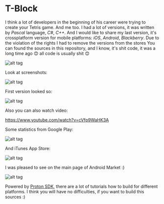 # T-Block

I think a lot of developers in the beginning of his career were trying to create your Tetris game. And me too. I had a lot of versions, it was written by <i>Pascal</i> language, <i>C#</i>, <i>C++</i>. And I would like to share my last version, it's crossplatform version for mobile platforms: <i>iOS</i>, <i>Android</i>, <i>Blackberry</i>. Due to the violation of the rights I had to remove the versions from the stores
You can found the sources in this repository, and I know, it's shit code, it was a long time ago 😊 all code is usually shit 😊

![alt tag](https://raw.github.com/maximbilan/tblock/master/img/promo.png)

Look at screenshots:

![alt tag](https://raw.github.com/maximbilan/tblock/master/img/screenshot.png)

First version looked so:

![alt tag](https://raw.github.com/maximbilan/tblock/master/img/screenshot1.png)

Also you can also watch video:

https://www.youtube.com/watch?v=cVfp9WaHK3A

Some statistics from Google Play:

![alt tag](https://raw.github.com/maximbilan/tblock/master/img/stats_android.png)

And iTunes App Store:

![alt tag](https://raw.github.com/maximbilan/tblock/master/img/stats_ios.png)

I was pleased to see on the main page of Android Market :)

![alt tag](https://raw.github.com/maximbilan/tblock/master/img/screen_on_main_page.png)

Powered by <a href="http://www.rtsoft.com/wiki/doku.php?id=proton">Proton SDK</a>, there are a lot of tutorials how to build for different platforms. I think you will have no difficulties, if you want to build this sources :)
